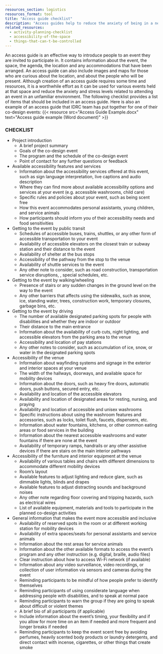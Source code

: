 ```yaml
---
resources_section: logistics
resources_format: tool
title: "Access guide checklist"
description: "Access guides help to reduce the anxiety of being in a new place and among a group of strangers."
related_resources:
  - activity-planning-checklist
  - accessibility-of-the-space
  - things-that-can-t-be-controlled
---
```


An access guide is an effective way to introduce people to an event they are invited to participate in. It contains information about the event, the space, the agenda, the location and any accommodations that have been arranged. An access guide can also include images and maps for those who are curious about the location, and about the people who will be present.  Although creation of an access guide requires some time and resources, it is a worthwhile effort as it can be used for various events held at that space and reduce the anxiety and stress levels related to attending an event in an unfamiliar environment.  The following checklist provides a list of items that should be included in an access guide. Here is also an example of an access guide that IDRC team has put together for one of their co-design events: {{< resource src="Access Guide Example.docx" text="Access guide example (Word document)" >}}

### CHECKLIST

- Project introduction
   - A brief project summary
   - Goals of the co-design event
   - The program and the schedule of the co-design event
   - Point of contact for any further questions or feedback
- Available accessibility features and services
   - Information about the accessibility services offered at this event, such as sign language interpretation, live captions and audio description
   - Where they can find more about available accessibility options and services at your event (e.g. accessible washrooms, child care)
   - Specific rules and policies about your event, such as being scent free
   - How this event accommodates personal assistants, young children, and service animals
   - How participants should inform you of their accessibility needs and food sensitivities
- Getting to the event by public transit
   - Schedules of accessible buses, trains, shuttles, or any other form of accessible transportation to your event
   - Availability of accessible elevators on the closest train or subway station and their distance to the event 
   - Availability of shelter at the bus stops
   - Accessibility of the pathway from the stop to the venue
   - Availability of shuttle services to the event
   - Any other note to consider, such as road construction, transportation service disruptions, , special schedules, etc.
- Getting to the event by walking/wheeling
   - Presence of stairs or any sudden changes in the ground level on the way to the event
   - Any other barriers that affects using the sidewalks, such as snow, ice, standing water, trees, construction work, temporary closures, garbage bins, etc.
- Getting to the event by driving
   - The number of available designated parking spots for people with disabilities and whether they are indoor or outdoor
   - Their distance to the main entrance
   - Information about the availability of curb cuts, night lighting, and accessible elevators from the parking area to the venue
   - Accessibility and location of pay stations
   - Any other notes to consider, such as accumulation of ice, snow, or water in the designated parking spots
- Accessibility of the venue
   - Information about wayfinding systems and signage in the exterior and interior spaces at your venue
   - The width of the hallways, doorways, and available space for mobility devices
   - Information about the doors, such as heavy fire doors, automatic doors, push buttons, secured entry, etc. 
   - Availability and location of the accessible elevators
   - Availability and location of designated areas for resting, nursing, and praying
   - Availability and location of accessible and unisex washrooms
   - Specific instructions about using the washroom features and accessories, such as locks, toilet flush, faucets, dispensers, etc.
   - Information about water fountains, kitchens, or other common eating areas or food services in the building
   - Information about the nearest accessible washrooms and water fountains if there are none at the event
   - Availability of temporary ramps, handrails or any other assistive devices if there are stairs on the main interior pathways
- Accessibility of the furniture and interior equipment at the venue
   - Availability of various tables and chairs with different dimensions to accommodate different mobility devices
   - Room’s layout
   - Available features to adjust lighting and reduce glare, such as dimmable lights, blinds and drapes
   - Available features to adjust distracting sounds and background noises
   - Any other note regarding floor covering and tripping hazards, such as electrical wires
   - List of available equipment, materials and tools to participate in the planned co-design activities
- General information that makes the event more accessible and inclusive
   - Availability of reserved spots in the room or at different working station for mobility devices
   - Availability of extra spaces/seats for personal assistants and service animals
   - Information about the rest areas for service animals
   - Information about the other available formats to access the event’s program and any other instruction (e.g. digital, braille, audio files)
   - Clear instruction about how to access Wi-Fi network (if available)
   - Information about any video surveillance, video recordings, or collection of user information via sensors and cameras during the event
   - Reminding participants to be mindful of how people prefer to identify themselves
   - Reminding participants of using considerate language when addressing people with disabilities, and to speak at normal pace
   - Reminding participants to warn the group if they are going to speak about difficult or violent themes
   - A brief bio of all participants (if applicable)
   - Include information about the event’s timing, your flexibility and if you allow for more time on an item if needed and more frequent and longer breaks if needed
   - Reminding participants to keep the event scent free by avoiding perfumes, heavily scented body products or laundry detergents, and direct contact with incense, cigarettes, or other things that create smoke